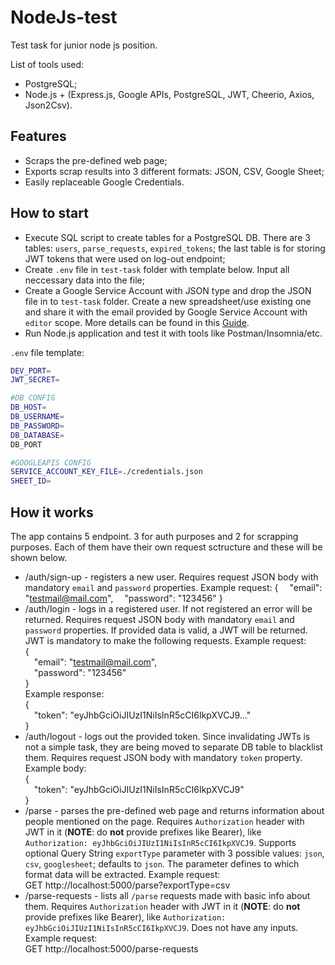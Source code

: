 # NodeJs-test

Test task for junior node js position.

List of tools used:

- PostgreSQL;
- Node.js + (Express.js, Google APIs, PostgreSQL, JWT, Cheerio, Axios, Json2Csv).

## Features

- Scraps the pre-defined web page;
- Exports scrap results into 3 different formats: JSON, CSV, Google Sheet;
- Easily replaceable Google Credentials.

## How to start
- Execute SQL script to create tables for a PostgreSQL DB. There are 3 tables: `users`, `parse_requests`, `expired_tokens`; the last table is for storing JWT tokens that were used on log-out endpoint;
- Create `.env` file in `test-task` folder with template below. Input all neccessary data into the file;
- Create a Google Service Account with JSON type and drop the JSON file in to `test-task` folder. Create a new spreadsheet/use existing one and share it with the email provided by Google Service Account with `editor` scope. More details can be found in this [Guide](https://medium.com/@shkim04/beginner-guide-on-google-sheet-api-for-node-js-4c0b533b071a).
- Run Node.js application and test it with tools like Postman/Insomnia/etc.

`.env` file template:
```sh
DEV_PORT=
JWT_SECRET=

#DB CONFIG
DB_HOST=
DB_USERNAME=
DB_PASSWORD=
DB_DATABASE=
DB_PORT

#GOOGLEAPIS CONFIG
SERVICE_ACCOUNT_KEY_FILE=./credentials.json
SHEET_ID=
```


## How it works

The app contains 5 endpoint. 3 for auth purposes and 2 for scrapping purposes. Each of them have their own request sctructure and these will be shown below.

- /auth/sign-up - registers a new user.
Requires request JSON body with mandatory `email` and `password` properties.
Example request:
{
&emsp;"email": "testmail@mail.com",
&emsp;"password": "123456"
}
- /auth/login - logs in a registered user. If not registered an error will be returned. Requires request JSON body with mandatory `email` and `password` properties. If provided data is valid, a JWT will be returned. JWT is mandatory to make the following requests.
Example request:\
{\
&emsp;"email": "testmail@mail.com",\
&emsp;"password": "123456"\
}\
Example response:\
{\
&emsp;"token": "eyJhbGciOiJIUzI1NiIsInR5cCI6IkpXVCJ9..."\
}
- /auth/logout - logs out the provided token. Since invalidating JWTs is not a simple task, they are being moved to separate DB table to blacklist them. Requires request JSON body with mandatory `token` property.
Example body:\
{\
&emsp;"token": "eyJhbGciOiJIUzI1NiIsInR5cCI6IkpXVCJ9"\
}
- /parse - parses the pre-defined web page and returns information about people mentioned on the page. Requires `Authorization` header with JWT in it (**NOTE**: do **not** provide prefixes like Bearer), like `Authorization: eyJhbGciOiJIUzI1NiIsInR5cCI6IkpXVCJ9`. Supports optional Query String `exportType` parameter with 3 possible values: `json`, `csv`, `googlesheet`; defaults to `json`. The parameter defines to which format data will be extracted.
Example request:\
GET http://localhost:5000/parse?exportType=csv
- /parse-requests - lists all `/parse` requests made with basic info about them. Requires `Authorization` header with JWT in it (**NOTE**: do **not** provide prefixes like Bearer), like `Authorization: eyJhbGciOiJIUzI1NiIsInR5cCI6IkpXVCJ9`. Does not have any inputs.
Example request:\
GET http://localhost:5000/parse-requests

